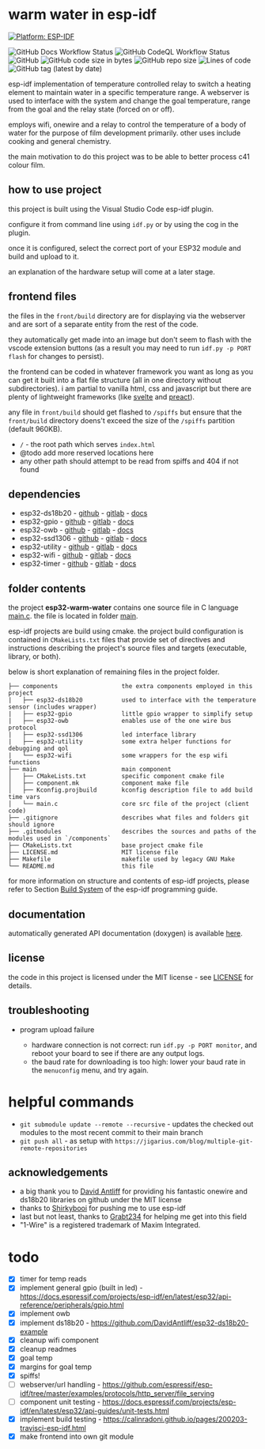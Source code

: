 # warm water in esp-idf
[![Platform: ESP-IDF](https://img.shields.io/badge/ESP--IDF-v4.2%2B-blue.svg)](https://docs.espressif.com/projects/esp-idf/en/stable/get-started/)
<!-- [![couldn't get build status](https://api.travis-ci.com/wolffshots/esp32-warm-water.svg?branch=main "Current doc build status")](https://wolffshots.github.io/esp32-warm-water/index.html) -->
![GitHub Docs Workflow Status](https://img.shields.io/github/workflow/status/wolffshots/esp32-warm-water/doxygen)
![GitHub CodeQL Workflow Status](https://img.shields.io/github/workflow/status/wolffshots/esp32-warm-water/codeql)
![GitHub](https://img.shields.io/github/license/wolffshots/esp32-warm-water)
![GitHub code size in bytes](https://img.shields.io/github/languages/code-size/wolffshots/esp32-warm-water)
![GitHub repo size](https://img.shields.io/github/repo-size/wolffshots/esp32-warm-water)
![Lines of code](https://img.shields.io/tokei/lines/github/wolffshots/esp32-warm-water)
![GitHub tag (latest by date)](https://img.shields.io/github/v/tag/wolffshots/esp32-warm-water)

esp-idf implementation of temperature controlled relay to switch a heating element to maintain water in a specific temperature range.
A webserver is used to interface with the system and change the goal temperature, range from the goal and the relay state (forced on or off).

employs wifi, onewire and a relay to control the temperature of a body of water for the purpose of film development primarily. other uses include cooking and general chemistry.

the main motivation to do this project was to be able to better process c41 colour film.

## how to use project

this project is built using the Visual Studio Code esp-idf plugin.

configure it from command line using `idf.py` or by using the cog in the plugin.

once it is configured, select the correct port of your ESP32 module and build and upload to it.

an explanation of the hardware setup will come at a later stage.

## frontend files

the files in the `front/build` directory are for displaying via the webserver and are sort of a separate entity from the rest of the code. 

they automatically get made into an image but don't seem to flash with the vscode extension buttons (as a result you may need to run `idf.py -p PORT flash` for changes to persist).

the frontend can be coded in whatever framework you want as long as you can get it built into a flat file structure (all in one directory without subdirectories). i am partial to vanilla html, css and javascript but there are plenty of lightweight frameworks (like [svelte](https://svelte.dev/) and [preact](https://preactjs.com/)).

any file in `front/build` should get flashed to `/spiffs` but ensure that the `front/build` directory doens't exceed the size of the `/spiffs` partition (default 960KB).

- `/` - the root path which serves `index.html`
- @todo add more reserved locations here
- any other path should attempt to be read from spiffs and 404 if not found

## dependencies

- esp32-ds18b20 - [github](https://github.com/wolffshots/esp32-ds18b20) - [gitlab](https://gitlab.com/wolffshots/esp32-ds18b20) - [docs](https://wolffshots.github.io/esp32-ds18b20/index.html)
- esp32-gpio - [github](https://github.com/wolffshots/esp32-gpio) - [gitlab](https://gitlab.com/wolffshots/esp32-gpio) - [docs](https://wolffshots.github.io/esp32-gpio/index.html)
- esp32-owb - [github](https://github.com/wolffshots/esp32-owb) - [gitlab](https://gitlab.com/wolffshots/esp32-owb) - [docs](https://wolffshots.github.io/esp32-owb/index.html)
- esp32-ssd1306 - [github](https://github.com/wolffshots/esp32-ssd1306) - [gitlab](https://gitlab.com/wolffshots/esp32-ssd1306) - [docs](https://wolffshots.github.io/esp32-ssd1306/index.html)
- esp32-utility - [github](https://github.com/wolffshots/esp32-utility) - [gitlab](https://gitlab.com/wolffshots/esp32-utility) - [docs](https://wolffshots.github.io/esp32-utility/index.html)
- esp32-wifi - [github](https://github.com/wolffshots/esp32-wifi) - [gitlab](https://gitlab.com/wolffshots/esp32-wifi) - [docs](https://wolffshots.github.io/esp32-wifi/index.html)
- esp32-timer - [github](https://github.com/wolffshots/esp32-timer) - [gitlab](https://gitlab.com/wolffshots/esp32-timer) - [docs](https://wolffshots.github.io/esp32-timer/index.html)

## folder contents

the project **esp32-warm-water** contains one source file in C language [main.c](main/main.c). the file is located in folder [main](main).

esp-idf projects are build using cmake. the project build configuration is contained in `CMakeLists.txt` files that provide set of directives and instructions describing the project's source files and targets (executable, library, or both).

below is short explanation of remaining files in the project folder.

```
├── components                  the extra components employed in this project
|   ├── esp32-ds18b20           used to interface with the temperature sensor (includes wrapper)
|   ├── esp32-gpio              little gpio wrapper to simplify setup
|   ├── esp32-owb               enables use of the one wire bus protocol
|   ├── esp32-ssd1306           led interface library
|   ├── esp32-utility           some extra helper functions for debugging and qol
|   └── esp32-wifi              some wrappers for the esp wifi functions
├── main                        main component
│   ├── CMakeLists.txt          specific component cmake file
│   ├── component.mk            component make file
│   ├── Kconfig.projbuild       kconfig description file to add build time vars
│   └── main.c                  core src file of the project (client code)
├── .gitignore                  describes what files and folders git should ignore
├── .gitmodules                 describes the sources and paths of the modules used in `/components`
├── CMakeLists.txt              base project cmake file
├── LICENSE.md                  MIT license file
├── Makefile                    makefile used by legacy GNU Make
└── README.md                   this file
```

for more information on structure and contents of esp-idf projects, please refer to Section [Build System](https://docs.espressif.com/projects/esp-idf/en/latest/esp32/api-guides/build-system.html) of the esp-idf programming guide.


## documentation

automatically generated API documentation (doxygen) is available [here](https://wolffshots.github.io/esp32-warm-water/index.html).

## license

the code in this project is licensed under the MIT license - see [LICENSE](LICENSE.md) for details.

## troubleshooting

- program upload failure

  - hardware connection is not correct: run `idf.py -p PORT monitor`, and reboot your board to see if there are any output logs.
  - the baud rate for downloading is too high: lower your baud rate in the `menuconfig` menu, and try again.

# helpful commands

- `git submodule update --remote --recursive` - updates the checked out modules to the most recent commit to their main branch
- `git push all` - as setup with `https://jigarius.com/blog/multiple-git-remote-repositories`

## acknowledgements

- a big thank you to [David Antliff](https://github.com/DavidAntliff/) for providing his fantastic onewire and ds18b20 libraries on github under the MIT license
- thanks to [Shirkybooi](https://github.com/ShirkyBooi) for pushing me to use esp-idf
- last but not least, thanks to [Grabt234](https://github.com/grabt234) for helping me get into this field
- "1-Wire" is a registered trademark of Maxim Integrated.

# todo

- [x] timer for temp reads
- [x] implement general gpio (built in led) - https://docs.espressif.com/projects/esp-idf/en/latest/esp32/api-reference/peripherals/gpio.html
- [x] implement owb
- [x] implement ds18b20 - https://github.com/DavidAntliff/esp32-ds18b20-example
- [x] cleanup wifi component
- [x] cleanup readmes
- [x] goal temp
- [x] margins for goal temp
- [x] spiffs!
- [ ] webserver/url handling - https://github.com/espressif/esp-idf/tree/master/examples/protocols/http_server/file_serving
- [ ] component unit testing - https://docs.espressif.com/projects/esp-idf/en/latest/esp32/api-guides/unit-tests.html
- [x] implement build testing - https://calinradoni.github.io/pages/200203-travisci-esp-idf.html
- [x] make frontend into own git module

